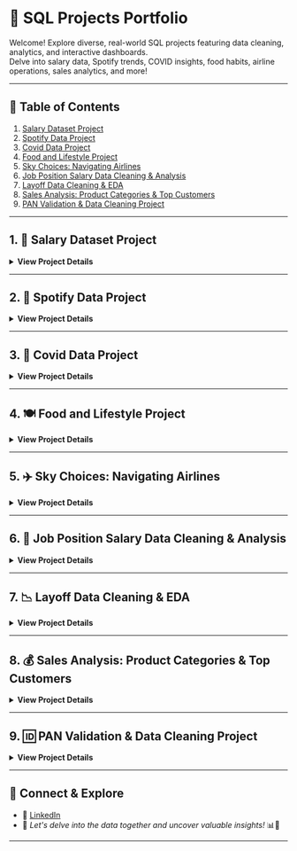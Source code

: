 # 🚀 SQL Projects Portfolio

Welcome! Explore diverse, real-world SQL projects featuring data cleaning, analytics, and interactive dashboards.  
Delve into salary data, Spotify trends, COVID insights, food habits, airline operations, sales analytics, and more!

---

## 📂 Table of Contents
1. [Salary Dataset Project](#salary-dataset-project)
2. [Spotify Data Project](#spotify-data-project)
3. [Covid Data Project](#covid-data-project)
4. [Food and Lifestyle Project](#food-and-lifestyle-project)
5. [Sky Choices: Navigating Airlines](#sky-choices-navigating-airlines)
6. [Job Position Salary Data Cleaning & Analysis](#cleaning-and-analyzing-job-position-salary-data)
7. [Layoff Data Cleaning & EDA](#data-cleaning-and-eda-on-layoff-data)
8. [Sales Analysis: Product Categories & Top Customers](#sales-analysis-for-product-categories--top-customers)
9. [PAN Validation & Data Cleaning Project](#pan-validation--data-cleaning-project)

---

## 1. <a name="salary-dataset-project"></a>💸 Salary Dataset Project
<details>
<summary><strong>View Project Details</strong></summary>

### **Description**
Analyze salary patterns and employment dynamics across industries.  
Dataset features: age, gender, education, job titles, experience, salary, country, race.

### **Links**
- 🔗 [Repository](https://github.com/AnoopHari/PorfolioProjects/blob/main/Salary%20Dataset%20Project.sql)
- 📊 [Tableau Dashboard](https://public.tableau.com/app/profile/anoop.s.hari/viz/SalaryInsightsDashboardUncoveringCompensationPatternsandDemographics/Dashboard1)

### **Key Insights**
- 🎓 Higher education generally leads to higher salaries.
- 🧑‍💼 "Analyst" job titles earn more on average.
- 🌍 Salary distribution varies greatly by country.

</details>

---

## 2. <a name="spotify-data-project"></a>🎵 Spotify Data Project
<details>
<summary><strong>View Project Details</strong></summary>

### **Description**
Analyze Spotify user data for music/podcast preferences, subscription habits, and listening behaviors.

### **Links**
- 🔗 [Repository](https://github.com/AnoopHari/PorfolioProjects/blob/main/Spotify%20Data%20Project.sql)
- 📊 [Tableau Dashboard](https://public.tableau.com/app/profile/anoop.s.hari/viz/SpotifyUserDataReview/Dashboard1?publish=yes)

### **Key Insights**
- 👨‍🎤 Ages 20-35 prefer specific music moods.
- 🎙️ Podcast genres have distinct listener age profiles.
- 💎 Premium usage higher among seasoned Spotify users.

</details>

---

## 3. <a name="covid-data-project"></a>🦠 Covid Data Project
<details>
<summary><strong>View Project Details</strong></summary>

### **Description**
Unravel COVID-19 infection rates, mortality trends, and vaccination impact globally.

### **Links**
- 🔗 [Repository](https://github.com/AnoopHari/PorfolioProjects/blob/main/Covid%20Data%20Project.sql)
- 📊 [Tableau Dashboard](https://public.tableau.com/app/profile/anoop.s.hari/viz/ThemostaffectedcountriesbyCOVID-19/Dashboard1)

### **Key Insights**
- 📈 Infection rates fluctuate, highlighting hotspots.
- 💀 Mortality analysis in highly affected regions.
- 💉 Vaccination progress and its effect on pandemic control.

</details>

---

## 4. <a name="food-and-lifestyle-project"></a>🍽️ Food and Lifestyle Project
<details>
<summary><strong>View Project Details</strong></summary>

### **Description**
Explore food habits and lifestyle choices, examining diverse patterns in diet, exercise, and preferences.

### **Links**
- 🔗 [Repository](https://github.com/AnoopHari/PorfolioProjects/blob/main/FoodHabits%20Project.sql)
- 📊 [Tableau Dashboard](https://public.tableau.com/app/profile/anoop.s.hari/viz/SavoringInsightsFoodPreferencesandLifestyleChoices/Dashboard1)

### **Key Insights**
- ⚧️ Diverse gender distribution for targeted insights.
- 😊 Emotional connections drive comfort food choices.
- 🏃‍♂️ Popular exercise types revealed.
- 💊 Vitamin intake awareness among participants.
- 🏅 Popular sports choices for engagement strategies.

</details>

---

## 5. <a name="sky-choices-navigating-airlines"></a>✈️ Sky Choices: Navigating Airlines
<details>
<summary><strong>View Project Details</strong></summary>

### **Description**
Analyze aviation data to uncover passenger demographics, flight operations, delays, and travel behaviors.

### **Links**
- 🔗 [Repository](https://github.com/AnoopHari/PortfolioProjects/blob/main/Airlines%20Project.sql)

### **Key Insights**
- 👨‍👩‍👧‍👦 Demographic trends for service improvements.
- 🛫 Airport performance and busy hubs.
- ⏰ Delay analysis for operational optimization.
- 🌏 Travel behaviors and frequent flyer patterns.

</details>

---

## 6. <a name="cleaning-and-analyzing-job-position-salary-data"></a>🧹 Job Position Salary Data Cleaning & Analysis
<details>
<summary><strong>View Project Details</strong></summary>

### **Description**
SQL-powered cleaning and analysis of job positions and salary data, uncovering compensation trends and workforce structure.

### **Links**
- 🔗 [Repository](https://github.com/AnoopHari/PortfolioProjects/blob/main/SQL%20Projects/Jobs%20and%20Salaries_India_Data%20Analysis.sql)

### **Key Insights**
- 🔍 "Research Analyst" is the most common position.
- 💼 "System Engineer" leads in average salary.
- 🏙️ New Delhi: Highest total salary hub.
- 🎓 Experience grouped by education level.

### **Data Cleaning**
- Fixed inconsistencies, replaced missing values, standardized formats.

</details>

---

## 7. <a name="data-cleaning-and-eda-on-layoff-data"></a>📉 Layoff Data Cleaning & EDA
<details>
<summary><strong>View Project Details</strong></summary>

### **Description**
Clean, standardize, and analyze layoffs across industries, countries, and funding stages.

### **Links**
- 🔗 [Repository](https://github.com/AnoopHari/PortfolioProjects/blob/main/SQL%20Projects/Data_Cleaning%20%2B%20EDA.sql)

### **Key Insights**
- 🛒 Consumer & Retail: Highest layoffs.
- 🏢 "Katerra" had the highest layoffs.
- 🇺🇸 U.S. dominated layoff counts.
- 📅 Layoffs peaked in certain months.
- 💸 "Series C" & IPO stages saw higher layoffs.

### **Techniques & Cleaning**
- Used CTEs, window functions, string manipulation, date conversion, deduplication, and normalization.

</details>

---

## 8. <a name="sales-analysis-for-product-categories--top-customers"></a>💰 Sales Analysis: Product Categories & Top Customers
<details>
<summary><strong>View Project Details</strong></summary>

### **Objective**
Identify top revenue categories, key sales trends by region, and highest-paying customers.

### **Links**
- 🔗 [Repository](https://github.com/AnoopHari/PortfolioProjects/blob/main/SQL%20Projects/Sales_Analysis_Project.sql)

### **Key Findings**
- 📚 'Books' & 👗 'Clothing' are top revenue categories.
- 🗺️ 'East' region leads sales; seasonal trends identified.
- 🏆 Top 5 customers from UK, India, Germany, USA ($16,666–$20,927).

### **SQL Concepts**
- Window functions, CTEs, aggregation, ranking, date formatting, deduplication.

</details>

---

## 9. <a name="pan-validation--data-cleaning-project"></a>🆔 PAN Validation & Data Cleaning Project
<details>
<summary><strong>View Project Details</strong></summary>

### **Description**
Practical SQL project for cleaning, validating, and categorizing Indian Permanent Account Numbers (PANs).

### **Links**
- 🔗 [Repository](PAN%20Validation.sql)

### **Key Features**
- 🚫 Detects missing and duplicate PANs.
- 🧼 Cleans spaces and enforces case consistency.
- 🛡️ Custom validation: adjacent identical & sequential characters.
- 🔍 Pattern validation using regex.
- 🏷️ Categorizes PANs as valid/invalid.
- 📊 Summary reporting of dataset health.

</details>

---

## 📣 Connect & Explore

- 👤 [LinkedIn](https://www.linkedin.com/in/anoopshari/)
- 💬 *Let's delve into the data together and uncover valuable insights!* 📊🎵

---